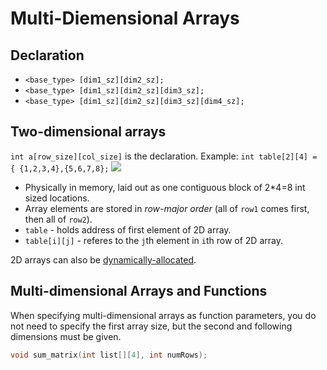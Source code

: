 # Multi-Diemensional Arrays
## Declaration
- `<base_type> [dim1_sz][dim2_sz];`
- `<base_type> [dim1_sz][dim2_sz][dim3_sz];`
- `<base_type> [dim1_sz][dim2_sz][dim3_sz][dim4_sz];`

## Two-dimensional arrays
`int a[row_size][col_size]` is the declaration.
Example: `int table[2][4] = { {1,2,3,4},{5,6,7,8};`
![](Pasted%20image%2020210920142052.png)
- Physically in memory, laid out as one contiguous block of 2\*4=8 int sized locations.
- Array elements are stored in *row-major order* (all of `row1` comes first, then all of `row2`).
- `table` - holds address of first element of 2D array. 
- `table[i][j]` - referes to the `j`th element in `i`th row of 2D array.

2D arrays can also be [dynamically-allocated](Memory.md#Dynamically-allocated%20Two%20Dimensional%20Arrays).
## Multi-dimensional Arrays and Functions
When specifying multi-dimensional arrays as function parameters, you do not need to specify the first array size, but the second and following dimensions must be given.
```c
void sum_matrix(int list[][4], int numRows);
```